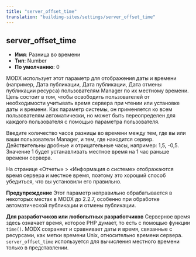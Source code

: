 ```yaml
---
title: "server_offset_time"
translation: "building-sites/settings/server_offset_time"
---
```


## server_offset_time

-   **Имя**: Разница во времени
-   **Тип**: Number
-   **По умолчанию**: 0

MODX использует этот параметр для отображения даты и времени (например, Дата публикации, Дата публикации, Дата отмены публикации ресурса) пользователям Manager по их местному времени. Цель состоит в том, чтобы освободить пользователей от необходимости учитывать время сервера при чтении или установке даты и времени. Как параметр системы, он применяется ко всем пользователям автоматически, но может быть переопределен для каждого пользователя с помощью параметра пользователя.

Введите количество часов разницы во времени между тем, где вы или ваши пользователи Manager, и тем, где находится сервер. Действительны дробные и отрицательные часы, например: 1,5, -0,5. Значение 1 будет устанавливать местное время на 1 час раньше времени сервера.

На странице «Отчеты» > «Информация о системе» отображаются время сервера и местное время, поэтому это хороший способ убедиться, что вы установили его правильно.

**Предупреждение**
Этот параметр неправильно обрабатывается в некоторых местах в MODX до 2.2.7, особенно при обработке автоматической публикации и отмены публикации.

**Для разработчиков или любопытных разработчиков**
Серверное время здесь означает время, которое PHP думает, то есть с помощью функции `time()`. MODX сохраняет и сравнивает даты и время, связанные с ресурсами, как метки времени Unix, относительно времени сервера. `server_offset_time` используется для вычисления местного времени только в представлении.
